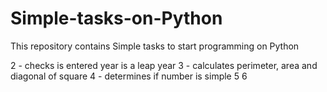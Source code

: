 # Simple-tasks-on-Python
This repository contains 
Simple tasks to start programming on Python

2 - checks is entered year is a leap year
3 - calculates perimeter, area and diagonal of square 
4 - determines if number is simple
5
6

